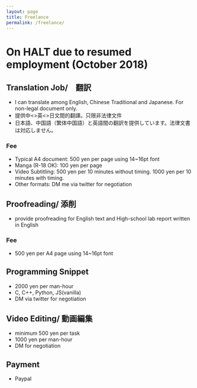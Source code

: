 ```yaml
---
layout: page
title: Freelance
permalink: /freelance/
---
```


# On HALT due to resumed employment (October 2018)

## Translation Job/　翻訳
- I can translate among English, Chinese Traditional and Japanese. For non-legal document only.
- 提供中<>英<>日文間的翻譯。只限非法律文件
- 日本語、中国語（繁体中国語）と英語間の翻訳を提供しています。法律文書は対応しません。

### Fee
- Typical A4 document: 500 yen per page using 14~16pt font
- Manga (R-18 OK): 100 yen per page
- Video Subtitling: 500 yen per 10 minutes without timing. 1000 yen per 10 minutes with timing.
- Other formats: DM me via twitter for negotiation

## Proofreading/ 添削
- provide proofreading for English text and High-school lab report written in English

### Fee
- 500 yen per A4 page using 14~16pt font


## Programming Snippet
- 2000 yen per man-hour
- C, C++, Python, JS(vanilla)
- DM via twitter for negotiation

## Video Editing/ 動画編集
- minimum 500 yen per task
- 1000 yen per man-hour
- DM for negotiation

## Payment
- Paypal
